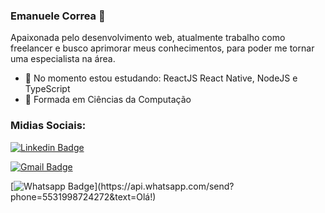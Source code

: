 



<!--
**manuncorrea/manuncorrea** is a ✨ _special_ ✨ repository because its `README.md` (this file) appears on your GitHub profile.

Here are some ideas to get you started:

- 🔭 I’m currently working on ...
- 🌱 I’m currently learning ...
- 👯 I’m looking to collaborate on ...
- 🤔 I’m looking for help with ...
- 💬 Ask me about ...
- 📫 How to reach me: ...
- 😄 Pronouns: ...
- ⚡ Fun fact: ...
-->


### Emanuele Correa 👋  

Apaixonada pelo desenvolvimento web, atualmente trabalho como freelancer e busco aprimorar meus conhecimentos, para poder me tornar uma especialista na área.

- 🔭 No momento estou estudando: ReactJS React Native, NodeJS e TypeScript
- 🌱 Formada em Ciências da Computação


### Midias Sociais:  

[![Linkedin Badge](https://img.shields.io/badge/-LinkedIn-blue?style=flat-square&logo=Linkedin&logoColor=white&link=https://www.linkedin.com/in/emanuele-correa-0372b2117/)](https://www.linkedin.com/in/emanuele-correa-0372b2117/)

[![Gmail Badge](https://img.shields.io/badge/-Gmail-c14438?style=flat-square&logo=Gmail&logoColor=white&link=mailto:manuncorrea@gmail.com)](mailto:manuncorrea@gmail.com)

[![Whatsapp Badge](https://img.shields.io/badge/-Whatsapp-4CA143?style=flat-square&labelColor=4CA143&logo=whatsapp&logoColor=white&link=https://api.whatsapp.com/send?phone=5531998724272&text=Olá!)](https://api.whatsapp.com/send?phone=5531998724272&text=Olá!)



